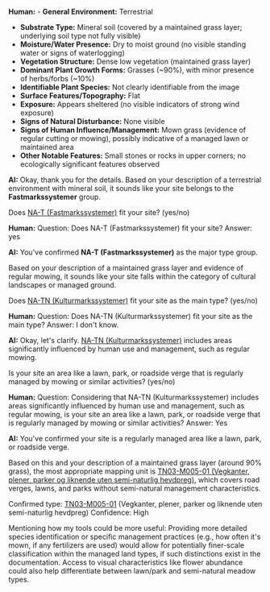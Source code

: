 **Human:** - **General Environment:** Terrestrial  
- **Substrate Type:** Mineral soil (covered by a maintained grass layer; underlying soil type not fully visible)  
- **Moisture/Water Presence:** Dry to moist ground (no visible standing water or signs of waterlogging)  
- **Vegetation Structure:** Dense low vegetation (maintained grass layer)  
- **Dominant Plant Growth Forms:** Grasses (~90%), with minor presence of herbs/forbs (~10%)  
- **Identifiable Plant Species:** Not clearly identifiable from the image  
- **Surface Features/Topography:** Flat  
- **Exposure:** Appears sheltered (no visible indicators of strong wind exposure)  
- **Signs of Natural Disturbance:** None visible  
- **Signs of Human Influence/Management:** Mown grass (evidence of regular cutting or mowing), possibly indicative of a managed lawn or maintained area  
- **Other Notable Features:** Small stones or rocks in upper corners; no ecologically significant features observed

**AI:** Okay, thank you for the details. Based on your description of a terrestrial environment with mineral soil, it sounds like your site belongs to the **Fastmarkssystemer** group.

Does [NA-T (Fastmarkssystemer)](https://naturinorge.artsdatabanken.no/NIN-3.0-T-C-PE-NA-MB-NA-T) fit your site? (yes/no)

**Human:** Question: Does NA-T (Fastmarkssystemer) fit your site? 
Answer: yes

**AI:** You've confirmed **NA-T (Fastmarkssystemer)** as the major type group.

Based on your description of a maintained grass layer and evidence of regular mowing, it sounds like your site falls within the category of cultural landscapes or managed ground.

Does [NA-TN (Kulturmarkssystemer)](https://naturinorge.artsdatabanken.no/NIN-3.0-T-C-PE-NA-MB-A-TN) fit your site as the main type? (yes/no)

**Human:** Question: Does NA-TN (Kulturmarkssystemer) fit your site as the main type? 
Answer: I don't know.

**AI:** Okay, let's clarify. [NA-TN (Kulturmarkssystemer)](https://naturinorge.artsdatabanken.no/NIN-3.0-T-C-PE-NA-MB-A-TN) includes areas significantly influenced by human use and management, such as regular mowing.

Is your site an area like a lawn, park, or roadside verge that is regularly managed by mowing or similar activities? (yes/no)

**Human:** Question: Considering that NA-TN (Kulturmarkssystemer) includes areas significantly influenced by human use and management, such as regular mowing, is your site an area like a lawn, park, or roadside verge that is regularly managed by mowing or similar activities? 
Answer: Yes

**AI:** You've confirmed your site is a regularly managed area like a lawn, park, or roadside verge.

Based on this and your description of a maintained grass layer (around 90% grass), the most appropriate mapping unit is [TN03-M005-01 (Vegkanter, plener, parker og liknende uten semi-naturlig hevdpreg)](https://naturinorge.artsdatabanken.no/NiN-3.0-T-C-PE-NA-MB-TN03-M005-01), which covers road verges, lawns, and parks without semi-natural management characteristics.

Confirmed type: [TN03-M005-01](https://naturinorge.artsdatabanken.no/NiN-3.0-T-C-PE-NA-MB-TN03-M005-01) (Vegkanter, plener, parker og liknende uten semi-naturlig hevdpreg)
Confidence: High

Mentioning how my tools could be more useful: Providing more detailed species identification or specific management practices (e.g., how often it's mown, if any fertilizers are used) would allow for potentially finer-scale classification within the managed land types, if such distinctions exist in the documentation. Access to visual characteristics like flower abundance could also help differentiate between lawn/park and semi-natural meadow types.